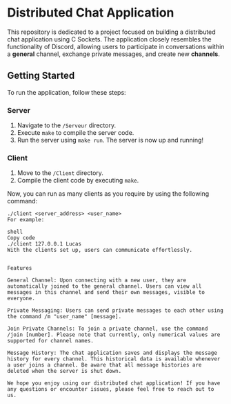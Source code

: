 # Distributed Chat Application

This repository is dedicated to a  project focused on building a distributed chat application using C Sockets. The application closely resembles the functionality of Discord, allowing users to participate in conversations within a **general** channel, exchange private messages, and create new **channels**.

## Getting Started

To run the application, follow these steps:

### Server
1. Navigate to the `/Serveur` directory.
2. Execute `make` to compile the server code.
3. Run the server using `make run`. The server is now up and running!

### Client
1. Move to the `/Client` directory.
2. Compile the client code by executing `make`.

Now, you can run as many clients as you require by using the following command:

```shell
./client <server_address> <user_name>
For example:

shell
Copy code
./client 127.0.0.1 Lucas
With the clients set up, users can communicate effortlessly.


Features

General Channel: Upon connecting with a new user, they are automatically joined to the general channel. Users can view all messages in this channel and send their own messages, visible to everyone.

Private Messaging: Users can send private messages to each other using the command /m "user_name" [message].

Join Private Channels: To join a private channel, use the command /join [number]. Please note that currently, only numerical values are supported for channel names.

Message History: The chat application saves and displays the message history for every channel. This historical data is available whenever a user joins a channel. Be aware that all message histories are deleted when the server is shut down.

We hope you enjoy using our distributed chat application! If you have any questions or encounter issues, please feel free to reach out to us.
